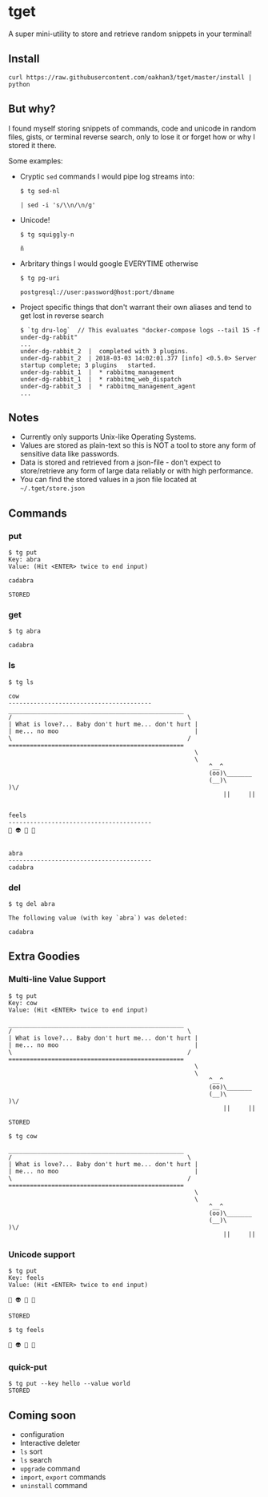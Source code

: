 # tget

A super mini-utility to store and retrieve random snippets in your terminal!

## Install

    curl https://raw.githubusercontent.com/oakhan3/tget/master/install | python

## But why?

I found myself storing snippets of commands, code and unicode in random files, gists, or terminal reverse search, only to lose it or forget how or why I stored it there.

Some examples:

* Cryptic `sed` commands I would pipe log streams into:

      $ tg sed-nl

      | sed -i 's/\\n/\n/g'

* Unicode!

      $ tg squiggly-n

      ñ

* Arbritary things I would google EVERYTIME otherwise

      $ tg pg-uri

      postgresql://user:password@host:port/dbname

* Project specific things that don't warrant their own aliases and tend to get lost in reverse search

      $ `tg dru-log`  // This evaluates "docker-compose logs --tail 15 -f under-dg-rabbit"
      ...
      under-dg-rabbit_2  |  completed with 3 plugins.
      under-dg-rabbit_2  | 2018-03-03 14:02:01.377 [info] <0.5.0> Server startup complete; 3 plugins   started.
      under-dg-rabbit_1  |  * rabbitmq_management
      under-dg-rabbit_1  |  * rabbitmq_web_dispatch
      under-dg-rabbit_3  |  * rabbitmq_management_agent
      ...

## Notes

* Currently only supports Unix-like Operating Systems.
* Values are stored as plain-text so this is NOT a tool to store any form of sensitive data like passwords.
* Data is stored and retrieved from a json-file - don't expect to store/retrieve any form of large data reliably or with high performance.
* You can find the stored values in a json file located at `~/.tget/store.json`

## Commands

### put

    $ tg put
    Key: abra
    Value: (Hit <ENTER> twice to end input)

    cadabra

    STORED

### get

    $ tg abra

    cadabra

### ls

    $ tg ls

    cow
    ----------------------------------------
    _________________________________________________
    /                                                 \
    | What is love?... Baby don't hurt me... don't hurt |
    | me... no moo                                      |
    \                                                 /
    =================================================
                                                        \
                                                        \
                                                            ^__^
                                                            (oo)\_______
                                                            (__)\       )\/
                                                                ||     ||


    feels
    ----------------------------------------
    👻 👽 🤖 💩


    abra
    ----------------------------------------
    cadabra

### del

    $ tg del abra

    The following value (with key `abra`) was deleted:

    cadabra

## Extra Goodies

### Multi-line Value Support

    $ tg put
    Key: cow
    Value: (Hit <ENTER> twice to end input)

    _________________________________________________
    /                                                 \
    | What is love?... Baby don't hurt me... don't hurt |
    | me... no moo                                      |
    \                                                 /
    =================================================
                                                        \
                                                        \
                                                            ^__^
                                                            (oo)\_______
                                                            (__)\       )\/
                                                                ||     ||

    STORED

    $ tg cow

    _________________________________________________
    /                                                 \
    | What is love?... Baby don't hurt me... don't hurt |
    | me... no moo                                      |
    \                                                 /
    =================================================
                                                        \
                                                        \
                                                            ^__^
                                                            (oo)\_______
                                                            (__)\       )\/
                                                                ||     ||

### Unicode support

    $ tg put
    Key: feels
    Value: (Hit <ENTER> twice to end input)

    👻 👽 🤖 💩

    STORED

    $ tg feels

    👻 👽 🤖 💩

### quick-put

    $ tg put --key hello --value world
    STORED

## Coming soon

* configuration
* Interactive deleter
* `ls` sort
* `ls` search
* `upgrade` command
* `import`, `export` commands
* `uninstall` command

